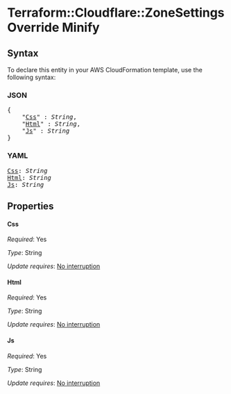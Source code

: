 # Terraform::Cloudflare::ZoneSettingsOverride Minify

## Syntax

To declare this entity in your AWS CloudFormation template, use the following syntax:

### JSON

<pre>
{
    "<a href="#css" title="Css">Css</a>" : <i>String</i>,
    "<a href="#html" title="Html">Html</a>" : <i>String</i>,
    "<a href="#js" title="Js">Js</a>" : <i>String</i>
}
</pre>

### YAML

<pre>
<a href="#css" title="Css">Css</a>: <i>String</i>
<a href="#html" title="Html">Html</a>: <i>String</i>
<a href="#js" title="Js">Js</a>: <i>String</i>
</pre>

## Properties

#### Css

_Required_: Yes

_Type_: String

_Update requires_: [No interruption](https://docs.aws.amazon.com/AWSCloudFormation/latest/UserGuide/using-cfn-updating-stacks-update-behaviors.html#update-no-interrupt)

#### Html

_Required_: Yes

_Type_: String

_Update requires_: [No interruption](https://docs.aws.amazon.com/AWSCloudFormation/latest/UserGuide/using-cfn-updating-stacks-update-behaviors.html#update-no-interrupt)

#### Js

_Required_: Yes

_Type_: String

_Update requires_: [No interruption](https://docs.aws.amazon.com/AWSCloudFormation/latest/UserGuide/using-cfn-updating-stacks-update-behaviors.html#update-no-interrupt)

